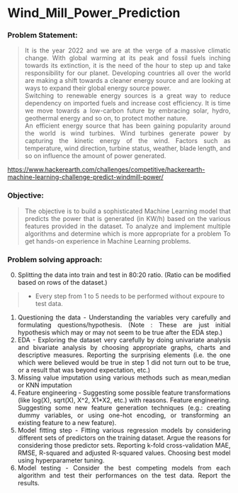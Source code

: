 # Wind_Mill_Power_Prediction

### Problem Statement:

> <div style="text-align: justify">It is the year 2022 and we are at the verge of a massive climatic change. With global warming at its peak and fossil fuels inching towards its extinction, it is the need of the hour to step up and take responsibility for our planet. Developing countries all over the world are making a shift towards a cleaner energy source and are looking at ways to expand their global energy source power.</div>
> <div style="text-align: justify">Switching to renewable energy sources is a great way to reduce dependency on imported fuels and increase cost efficiency. It is time we move towards a low-carbon future by embracing solar, hydro, geothermal energy and so on, to protect mother nature.</div>
> <div style="text-align: justify">An efficient energy source that has been gaining popularity around the world is wind turbines. Wind turbines generate power by capturing the kinetic energy of the wind. Factors such as temperature, wind direction, turbine status, weather, blade length, and so on influence the amount of power generated.</div>

https://www.hackerearth.com/challenges/competitive/hackerearth-machine-learning-challenge-predict-windmill-power/

### Objective:

> <div style="text-align: justify">The objective is to build a sophisticated Machine Learning model that predicts the power that is generated (in KW/h) based on the various features provided in the dataset. To analyze and implement multiple algorithms and determine which is more appropriate for a problem To get hands-on experience in Machine Learning problems.</div>

### Problem solving approach:

0. <div style="text-align: justify">Splitting the data into train and test in 80:20 ratio. (Ratio can be modified based on rows of the dataset.)</div>

> - Every step from 1 to 5 needs to be performed without expoure to test data.
1. <div style="text-align: justify">Questioning the data - Understanding the variables very carefully and formulating questions/hypothesis. (Note : These are just initial hypothesis which may or may not seem to be true after the EDA step.)</div>
2. <div style="text-align: justify">EDA - Exploring the dataset very carefully by doing univariate analysis and bivariate analysis by choosing appropriate graphs, charts and descriptive measures. Reporting the surprising elements (i.e. the one which were believed would be true in step 1 did not turn out to be true, or a result that was beyond expectation, etc.)</div>
4. <div style="text-align: justify">Missing value imputation using various methods such as mean,median or KNN imputation </div>
5. <div style="text-align: justify">Feature engineering - Suggesting some possible feature transformations (like log(X), sqrt(X), X^2, X1*X2, etc.) with reasons. Feature engineering. Suggesting some new feature generation techniques (e.g.: creating dummy variables, or using one-hot encoding, or transforming an existing feature to a new feature).</div>
6. <div style="text-align: justify">Model fitting step - Fitting various regression models by considering different sets of predictors on the training dataset. Argue the reasons for considering those predictor sets. Reporting k-fold cross-validation MAE, RMSE, R-squared and adjusted R-squared values. Choosing best model using hyperparameter tuning.</div>
7. <div style="text-align: justify">Model testing - Consider the best competing models from each algorithm and test their performances on the test data. Report the results.</div>
